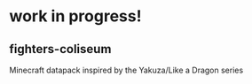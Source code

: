 # work in progress!

## fighters-coliseum
Minecraft datapack inspired by the Yakuza/Like a Dragon series
